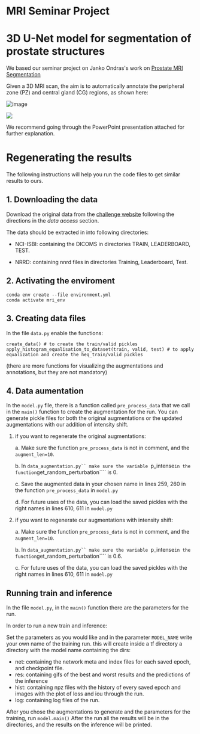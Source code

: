 #                                                                  MRI Seminar Project
#                                            3D U-Net model for segmentation of prostate structures

We based our seminar project on Janko Ondras's work on [Prostate MRI Segmentation](https://github.com/jancio/3D-U-Net-Prostate-Segmentation)

Given a 3D MRI scan, the aim is to automatically annotate the peripheral zone (PZ) and central gland (CG) regions, as shown here:


![image](https://github.com/MorTzadok/MRI_seminar/assets/104845635/34e3f042-acb7-430f-9be3-2323d55498e1)


![](./figs/segmentation_task.png)

We recommend going through the PowerPoint presentation attached for further explanation.


# Regenerating the results 
The following instructions will help you run the code files to get similar results to ours.
## 1. Downloading the data

Download the original data from the [challenge website](https://wiki.cancerimagingarchive.net/pages/viewpage.action?pageId=21267207) following the directions in the *data access* section.

 The data should be extracted in into following directories:

- NCI-ISBI: containing the DICOMS in directories TRAIN, LEADERBOARD, TEST.

- NRRD: containing nnrd files in directories Training, Leaderboard, Test.

## 2. Activating the enviroment
```
conda env create --file environment.yml
conda activate mri_env
```

## 3. Creating data files
In the file ```data.py``` enable the functions:
```
create_data() # to create the train/valid pickles
apply_histogram_equalisation_to_dataset(train, valid, test) # to apply equalization and create the heq_train/valid pickles
```
(there are more functions for visualizing the augmentations and annotations, but they are not mandatory)

## 4. Data aumentation

In the ```model.py``` file, there is a function called ```pre_process_data``` that we call in the ```main()``` function to create the augmentation for the run.
You can generate pickle files for both the original augmentations or the updated augmentations with our addition of intensity shift.

1. if you want to regenerate the  original augmentations:
   
   a. Make sure the function ```pre_process_data``` is not in comment, and the ```augment_len=10```.

   b. In ```data_augmentation.py`` make sure the variable ```p_intense``` in the function ```get_random_perturbation```` is 0.

   c. Save the augmented data in your chosen name in lines 259, 260 in the function ```pre_process_data``` in ```model.py```

   d. For future uses of the data, you can load the saved pickles with the right names in lines 610, 611 in ```model.py```

   
3. if you want to regenerate our augmentations with intensity shift:

   a. Make sure the function ```pre_process_data``` is not in comment, and the ```augment_len=10```.

   b. In ```data_augmentation.py`` make sure the variable ```p_intense``` in the function ```get_random_perturbation```` is 0.6.

   c. For future uses of the data, you can load the saved pickles with the right names in lines 610, 611 in ```model.py```

## Running train and inference

In the file ```model.py```, in the ```main()``` function there are the parameters for the run.

In order to run a new train and inference:

Set the parameters as you would like and in the parameter ```MODEL_NAME``` write your own name of the training run. this will create inside a tf directory a directory     with the model name containing the dirs:
   - net: containing the network meta and index files for each saved epoch, and checkpoint file.
   - res: containing gifs of the best and worst results and the predictions of the inference
   - hist: containing npz files with the history of every saved epoch and images with the plot of loss and iou through the run.
   - log: containing log files of the run.

After you chose the augmentations to generate and the parameters for the training, run ```model.main()```
After the run all the results will be in the directories, and the results on the inference will be printed.
